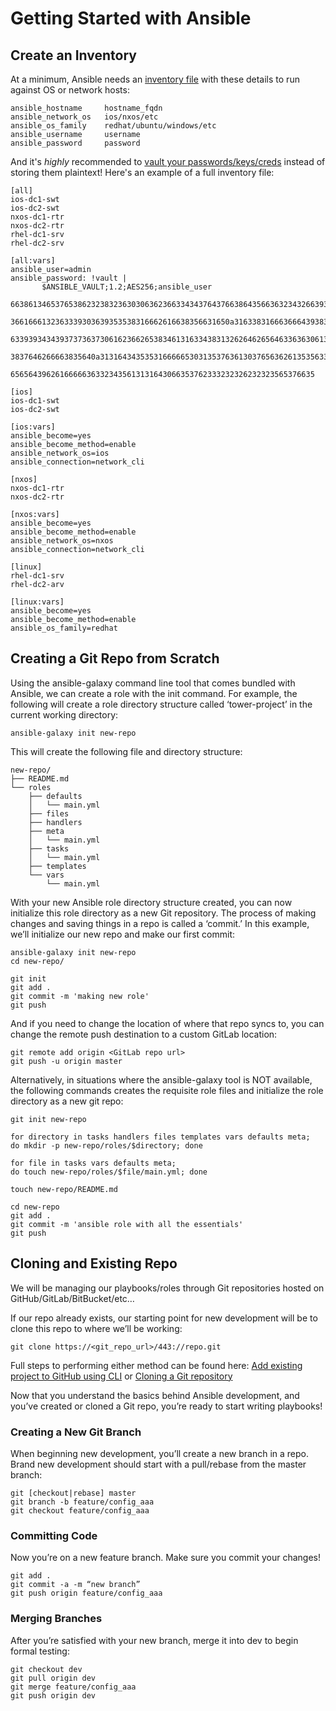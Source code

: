 # Getting Started with Ansible

## Create an Inventory

At a minimum, Ansible needs an [inventory file](https://docs.ansible.com/ansible/latest/user_guide/intro_inventory.html) with these details to run against OS or network hosts:
```
ansible_hostname     hostname_fqdn
ansible_network_os   ios/nxos/etc
ansible_os_family    redhat/ubuntu/windows/etc
ansible_username     username
ansible_password     password
```

And it's *highly* recommended to [vault your passwords/keys/creds](https://docs.ansible.com/ansible/latest/user_guide/vault.html#creating-encrypted-variables) instead of storing them plaintext! Here's an example of a full inventory file:

```
[all]
ios-dc1-swt
ios-dc2-swt
nxos-dc1-rtr
nxos-dc2-rtr
rhel-dc1-srv
rhel-dc2-srv

[all:vars]
ansible_user=admin
ansible_password: !vault |
       $ANSIBLE_VAULT;1.2;AES256;ansible_user
       66386134653765386232383236303063623663343437643766386435663632343266393064373933
       3661666132363339303639353538316662616638356631650a316338316663666439383138353032
       63393934343937373637306162366265383461316334383132626462656463363630613832313562
       3837646266663835640a313164343535316666653031353763613037656362613535633538386539
       65656439626166666363323435613131643066353762333232326232323565376635

[ios]
ios-dc1-swt
ios-dc2-swt

[ios:vars]
ansible_become=yes
ansible_become_method=enable
ansible_network_os=ios
ansible_connection=network_cli

[nxos]
nxos-dc1-rtr
nxos-dc2-rtr

[nxos:vars]
ansible_become=yes
ansible_become_method=enable
ansible_network_os=nxos
ansible_connection=network_cli

[linux]
rhel-dc1-srv
rhel-dc2-arv

[linux:vars]
ansible_become=yes
ansible_become_method=enable
ansible_os_family=redhat
```


## Creating a Git Repo from Scratch
Using the ansible-galaxy command line tool that comes bundled with Ansible, we can create a role with the init command. For example, the following will create a role directory structure called ‘tower-project’ in the current working directory:

```
ansible-galaxy init new-repo
```

This will create the following file and directory structure:

```
new-repo/
├── README.md
└── roles
    ├── defaults
    │   └── main.yml
    ├── files
    ├── handlers
    ├── meta
    │   └── main.yml
    ├── tasks
    │   └── main.yml
    ├── templates
    └── vars
        └── main.yml
```

With your new Ansible role directory structure created, you can now initialize this role directory as a new Git repository. The process of making changes and saving things in a repo is called a ‘commit.’ In this example, we’ll initialize our new repo and make our first commit:

```
ansible-galaxy init new-repo
cd new-repo/

git init
git add .
git commit -m 'making new role'
git push
```

And if you need to change the location of where that repo syncs to, you can change the remote push destination to a custom GitLab location:

```
git remote add origin <GitLab repo url>
git push -u origin master
```

Alternatively, in situations where the ansible-galaxy tool is NOT available, the following commands creates the requisite role files and initialize the role directory as a new git repo:

```
git init new-repo

for directory in tasks handlers files templates vars defaults meta;
do mkdir -p new-repo/roles/$directory; done

for file in tasks vars defaults meta;
do touch new-repo/roles/$file/main.yml; done

touch new-repo/README.md

cd new-repo
git add .
git commit -m 'ansible role with all the essentials'
git push
```

## Cloning and Existing Repo
We will be managing our playbooks/roles through Git repositories hosted on GitHub/GitLab/BitBucket/etc…

If our repo already exists, our starting point for new development will be to clone this repo to where we’ll be working:

```
git clone https://<git_repo_url>/443://repo.git
```

Full steps to performing either method can be found here:
[Add existing project to GitHub using CLI](https://help.github.com/articles/adding-an-existing-project-to-github-using-the-command-line/)
or
[Cloning a Git repository](https://help.github.com/articles/cloning-a-repository/#platform-linux)

Now that you understand the basics behind Ansible development, and you’ve created or cloned a Git repo, you’re ready to start writing playbooks!

### Creating a New Git Branch
When beginning new development, you’ll create a new branch in a repo. Brand new development should start with a pull/rebase from the master branch:

```
git [checkout|rebase] master
git branch -b feature/config_aaa
git checkout feature/config_aaa
```

### Committing Code
Now you’re on a new feature branch. Make sure you commit your changes!

```
git add .
git commit -a -m “new branch”
git push origin feature/config_aaa
```

### Merging Branches
After you’re satisfied with your new branch, merge it into dev to begin formal testing:

```
git checkout dev
git pull origin dev
git merge feature/config_aaa
git push origin dev
```
